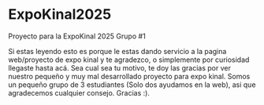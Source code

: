 # ExpoKinal2025
Proyecto para la ExpoKinal 2025 Grupo #1

Si estas leyendo esto es porque le estas dando servicio a la pagina web/proyecto de expo kinal y te agradezco, o simplemente por curiosidad llegaste hasta acá. 
Sea cual sea tu motivo, te doy las gracias por ver nuestro pequeño y muy mal desarrollado proyecto para expo kinal. 
Somos un pequeño grupo de 3 estudiantes (Solo dos ayudamos en la web), asi que agradecemos cualquier consejo.
Gracias :).



